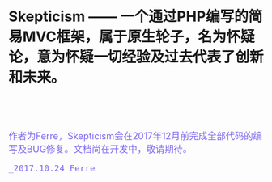 # Skepticism —— 一个通过PHP编写的简易MVC框架，属于原生轮子，名为怀疑论，意为怀疑一切经验及过去代表了创新和未来。 #


<br /><br /><br />


<td bgcolor="#00FF7F">
<font color="#7B68EE" size=4>作者为Ferre，Skepticism会在2017年12月前完成全部代码的编写及BUG修复。文档尚在开发中，敬请期待。
</td>

					
    _2017.10.24 Ferre
